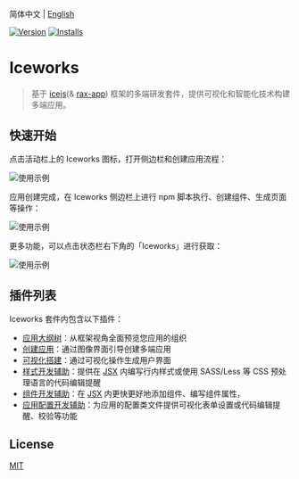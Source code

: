 简体中文 | [English](https://github.com/ice-lab/iceworks/blob/master/extensions/iceworks/README.en.md)

[![Version](https://vsmarketplacebadge.apphb.com/version/iceworks-team.iceworks.svg)](https://marketplace.visualstudio.com/items?itemName=iceworks-team.iceworks)
[![Installs](https://vsmarketplacebadge.apphb.com/installs-short/iceworks-team.iceworks.svg)](https://marketplace.visualstudio.com/items?itemName=iceworks-team.iceworks)

# Iceworks

> 基于 [icejs](https://ice.work/)(& [rax-app](https://rax.js.org/)) 框架的多端研发套件，提供可视化和智能化技术构建多端应用。

## 快速开始

点击活动栏上的 Iceworks 图标，打开侧边栏和创建应用流程：

![使用示例](https://img.alicdn.com/tfs/TB16Vo4RND1gK0jSZFsXXbldVXa-1024-768.png_790x10000.jpg)

应用创建完成，在 Iceworks 侧边栏上进行 npm 脚本执行、创建组件、生成页面等操作：

![使用示例](https://img.alicdn.com/tfs/TB1nk3YRQL0gK0jSZFtXXXQCXXa-1024-768.png_790x10000.jpg)

更多功能，可以点击状态栏右下角的「Iceworks」进行获取：

![使用示例](https://img.alicdn.com/tfs/TB17372RKL2gK0jSZPhXXahvXXa-1024-768.png_790x10000.jpg)

## 插件列表

Iceworks 套件内包含以下插件：

- [应用大纲树](https://marketplace.visualstudio.com/items?itemName=iceworks-team.iceworks-app)：从框架视角全面预览您应用的组织
- [创建应用](https://marketplace.visualstudio.com/items?itemName=iceworks-team.iceworks-project-creator)：通过图像界面引导创建多端应用
- [可视化搭建](https://marketplace.visualstudio.com/items?itemName=iceworks-team.iceworks-ui-builder)：通过可视化操作生成用户界面
- [样式开发辅助](https://marketplace.visualstudio.com/items?itemName=iceworks-team.iceworks-style-helper)：提供在 [JSX](https://zh-hans.reactjs.org/docs/introducing-jsx.html) 内编写行内样式或使用 SASS/Less 等 CSS 预处理语言的代码编辑提醒
- [组件开发辅助](https://marketplace.visualstudio.com/items?itemName=iceworks-team.iceworks-material-helper)：在 [JSX](https://zh-hans.reactjs.org/docs/introducing-jsx.html) 内更快更好地添加组件、编写组件属性，
- [应用配置开发辅助](https://marketplace.visualstudio.com/items?itemName=iceworks-team.iceworks-config-helper)：为应用的配置类文件提供可视化表单设置或代码编辑提醒、校验等功能

## License

[MIT](https://github.com/ice-lab/iceworks/blob/master/LICENSE)
